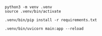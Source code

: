 ```
python3 -m venv .venv
source .venv/bin/activate
```

```
.venv/bin/pip install -r requirements.txt
```

```
.venv/bin/uvicorn main:app --reload
```